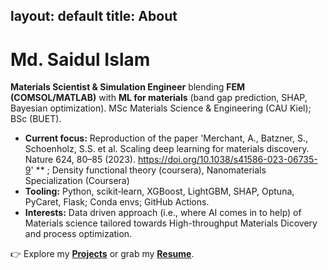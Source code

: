 layout: default
title: About
---


# Md. Saidul Islam
**Materials Scientist & Simulation Engineer** blending **FEM (COMSOL/MATLAB)** with **ML for materials** (band gap prediction, SHAP, Bayesian optimization). MSc Materials Science & Engineering (CAU Kiel); BSc (BUET).


- **Current focus:** Reproduction of the paper 'Merchant, A., Batzner, S., Schoenholz, S.S. et al. Scaling deep learning for materials discovery. Nature 624, 80–85 (2023). https://doi.org/10.1038/s41586-023-06735-9' ** ; Density functional theory (coursera), Nanomaterials Specialization (Coursera)
- **Tooling:** Python, scikit‑learn, XGBoost, LightGBM, SHAP, Optuna, PyCaret, Flask; Conda envs; GitHub Actions.
- **Interests:** Data driven approach (i.e., where AI comes in to help) of Materials science tailored towards High-throughput Materials Dicovery and process optimization.


👉 Explore my **[Projects](/projects)** or grab my **[Resume](/assets/resume/Resume_MD_Saidul_Islam.pdf)**.
